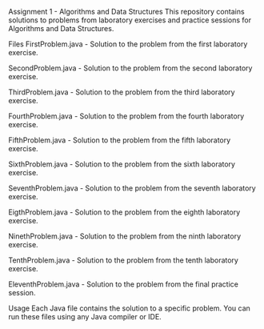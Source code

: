 Assignment 1 - Algorithms and Data Structures
This repository contains solutions to problems from laboratory exercises and practice sessions for Algorithms and Data Structures.

Files
FirstProblem.java - Solution to the problem from the first laboratory exercise.

SecondProblem.java - Solution to the problem from the second laboratory exercise.

ThirdProblem.java - Solution to the problem from the third laboratory exercise.

FourthProblem.java - Solution to the problem from the fourth laboratory exercise.

FifthProblem.java - Solution to the problem from the fifth laboratory exercise.

SixthProblem.java - Solution to the problem from the sixth laboratory exercise.

SeventhProblem.java - Solution to the problem from the seventh laboratory exercise.

EigthProblem.java - Solution to the problem from the eighth laboratory exercise.

NinethProblem.java - Solution to the problem from the ninth laboratory exercise.

TenthProblem.java - Solution to the problem from the tenth laboratory exercise.

EleventhProblem.java - Solution to the problem from the final practice session.

Usage
Each Java file contains the solution to a specific problem. You can run these files using any Java compiler or IDE.
